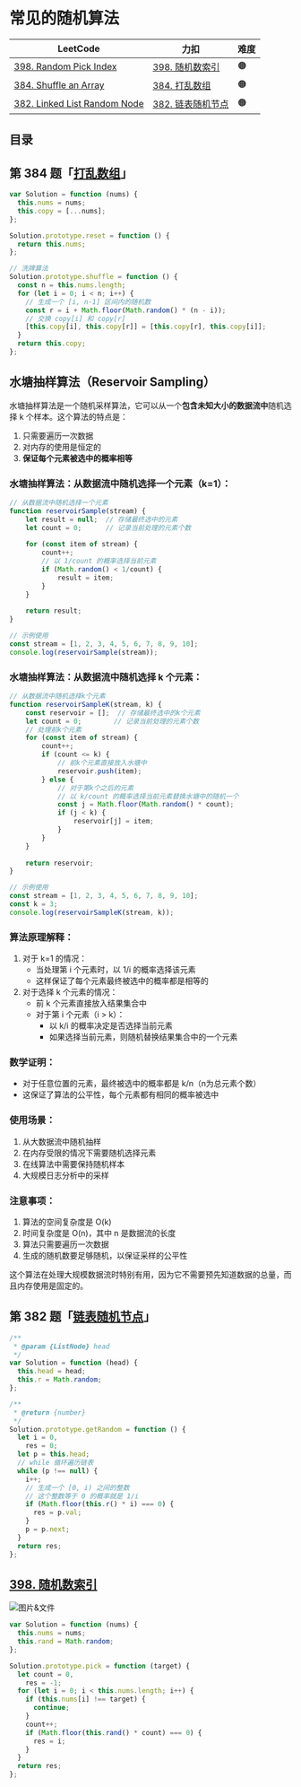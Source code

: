 
# 常见的随机算法



|LeetCode|力扣|难度|
|---|---|---|
|[398. Random Pick Index](https://leetcode.com/problems/random-pick-index/)|[398. 随机数索引](https://leetcode.cn/problems/random-pick-index/)|🟠|
|[384. Shuffle an Array](https://leetcode.com/problems/shuffle-an-array/)|[384. 打乱数组](https://leetcode.cn/problems/shuffle-an-array/)|🟠|
|[382. Linked List Random Node](https://leetcode.com/problems/linked-list-random-node/)|[382. 链表随机节点](https://leetcode.cn/problems/linked-list-random-node/)|🟠|


## 目录
<!-- toc -->
 ## 第 384 题「[打乱数组](https://leetcode.cn/problems/shuffle-an-array)」 


```javascript hl:14
var Solution = function (nums) {
  this.nums = nums;
  this.copy = [...nums];
};

Solution.prototype.reset = function () {
  return this.nums;
};

// 洗牌算法
Solution.prototype.shuffle = function () {
  const n = this.nums.length;
  for (let i = 0; i < n; i++) {
    // 生成一个 [i, n-1] 区间内的随机数
    const r = i + Math.floor(Math.random() * (n - i));
    // 交换 copy[i] 和 copy[r]
    [this.copy[i], this.copy[r]] = [this.copy[r], this.copy[i]];
  }
  return this.copy;
};
```

## 水塘抽样算法（Reservoir Sampling）

水塘抽样算法是一个随机采样算法，它可以从一个**包含未知大小的数据流中**随机选择 k 个样本。这个算法的特点是：
1. 只需要遍历一次数据
2. 对内存的使用是恒定的
3. **保证每个元素被选中的概率相等**


### 水塘抽样算法：从数据流中随机选择一个元素（k=1）：

````javascript hl:8
// 从数据流中随机选择一个元素
function reservoirSample(stream) {
    let result = null;  // 存储最终选中的元素
    let count = 0;      // 记录当前处理的元素个数
    
    for (const item of stream) {
        count++;
        // 以 1/count 的概率选择当前元素
        if (Math.random() < 1/count) {
            result = item;
        }
    }
    
    return result;
}

// 示例使用
const stream = [1, 2, 3, 4, 5, 6, 7, 8, 9, 10];
console.log(reservoirSample(stream));
````

###  水塘抽样算法：从数据流中随机选择 k 个元素：

````javascript
// 从数据流中随机选择k个元素
function reservoirSampleK(stream, k) {
    const reservoir = [];  // 存储最终选中的k个元素
    let count = 0;        // 记录当前处理的元素个数
    // 处理前k个元素
    for (const item of stream) {
        count++;
        if (count <= k) {
            // 前k个元素直接放入水塘中
            reservoir.push(item);
        } else {
            // 对于第k个之后的元素
            // 以 k/count 的概率选择当前元素替换水塘中的随机一个
            const j = Math.floor(Math.random() * count);
            if (j < k) {
                reservoir[j] = item;
            }
        }
    }
    
    return reservoir;
}

// 示例使用
const stream = [1, 2, 3, 4, 5, 6, 7, 8, 9, 10];
const k = 3;
console.log(reservoirSampleK(stream, k));
````

### 算法原理解释：

1. 对于 k=1 的情况：
	- 当处理第 i 个元素时，以 1/i 的概率选择该元素
	- 这样保证了每个元素最终被选中的概率都是相等的
2. 对于选择 k 个元素的情况：
	- 前 k 个元素直接放入结果集合中
	- 对于第 i 个元素（i > k）：
		- 以 k/i 的概率决定是否选择当前元素
		- 如果选择当前元素，则随机替换结果集合中的一个元素

### 数学证明：
- 对于任意位置的元素，最终被选中的概率都是 k/n（n为总元素个数）
- 这保证了算法的公平性，每个元素都有相同的概率被选中

### 使用场景：

1. 从大数据流中随机抽样
2. 在内存受限的情况下需要随机选择元素
3. 在线算法中需要保持随机样本
4. 大规模日志分析中的采样

### 注意事项：

1. 算法的空间复杂度是 O(k)
2. 时间复杂度是 O(n)，其中 n 是数据流的长度
3. 算法只需要遍历一次数据
4. 生成的随机数要足够随机，以保证采样的公平性

这个算法在处理大规模数据流时特别有用，因为它不需要预先知道数据的总量，而且内存使用是固定的。


## 第 382 题「[链表随机节点](https://leetcode.cn/problems/linked-list-random-node)」

```javascript
/**
 * @param {ListNode} head
 */
var Solution = function (head) {
  this.head = head;
  this.r = Math.random;
};

/**
 * @return {number}
 */
Solution.prototype.getRandom = function () {
  let i = 0,
    res = 0;
  let p = this.head;
  // while 循环遍历链表
  while (p !== null) {
    i++;
    // 生成一个 [0, i) 之间的整数
    // 这个整数等于 0 的概率就是 1/i
    if (Math.floor(this.r() * i) === 0) {
      res = p.val;
    }
    p = p.next;
  }
  return res;
};
```

## [398. 随机数索引](https://leetcode.cn/problems/random-pick-index/)

![图片&文件](./files/20241120-3.png)

```javascript hl:10,14
var Solution = function (nums) {
  this.nums = nums;
  this.rand = Math.random;
};

Solution.prototype.pick = function (target) {
  let count = 0,
    res = -1;
  for (let i = 0; i < this.nums.length; i++) {
    if (this.nums[i] !== target) {
      continue;
    }
    count++;
    if (Math.floor(this.rand() * count) === 0) {
      res = i;
    }
  }
  return res;
};
```